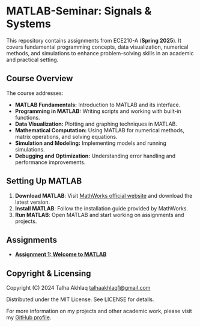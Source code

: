 # MATLAB-Seminar: Signals & Systems

This repository contains assignments from ECE210-A (**Spring 2025**). It covers fundamental programming concepts, data visualization, numerical methods, and simulations to enhance problem-solving skills in an academic and practical setting.

## Course Overview

The course addresses:

- **MATLAB Fundamentals:** Introduction to MATLAB and its interface.
- **Programming in MATLAB:** Writing scripts and working with built-in functions.
- **Data Visualization:** Plotting and graphing techniques in MATLAB.
- **Mathematical Computation:** Using MATLAB for numerical methods, matrix operations, and solving equations.
- **Simulation and Modeling:** Implementing models and running simulations.
- **Debugging and Optimization:** Understanding error handling and performance improvements.

## Setting Up MATLAB

1. **Download MATLAB**: Visit [MathWorks official website](https://www.mathworks.com/) and download the latest version.
2. **Install MATLAB**: Follow the installation guide provided by MathWorks.
3. **Run MATLAB**: Open MATLAB and start working on assignments and projects.


## Assignments

- **[Assignment 1: Welcome to MATLAB](https://github.com/TalhaAkhlaq/ECE210-MATLAB-Seminar-Signals-Systems/tree/main/Assignment%201)**

## Copyright & Licensing

Copyright (C) 2024 Talha Akhlaq [talhaakhlaq1@gmail.com](mailto:talhaakhlaq1@gmail.com)

Distributed under the MIT License. See LICENSE for details.

For more information on my projects and other academic work, please visit my [GitHub profile](https://github.com/).
